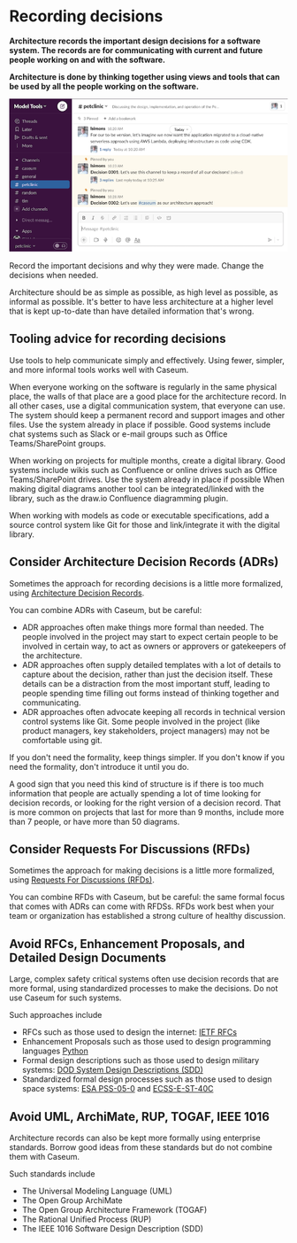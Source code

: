 # Recording decisions

**Architecture records the important design decisions for a software system. The records are for communicating with current and future people working on and with the software.**

**Architecture is done by thinking together using views and tools that can be used by all the people working on the software.**

![Screenshot of a slack channel being used to record decisions](records-slack-example.png)

Record the important decisions and why they were made. Change the decisions when needed.

Architecture should be as simple as possible, as high level as possible, as informal as possible. It's better to have less architecture at a higher level that is kept up-to-date than have detailed information that's wrong. 

## Tooling advice for recording decisions

Use tools to help communicate simply and effectively. Using fewer, simpler, and more informal tools works well with Caseum.

When everyone working on the software is regularly in the same physical place, the walls of that place are a good place for the architecture record. In all other cases, use a digital communication system, that everyone can use. The system should keep a permanent record and support images and other files. Use the system already in place if possible. Good systems include chat systems such as Slack or e-mail groups such as Office Teams/SharePoint groups.

When working on projects for multiple months, create a digital library. Good systems include wikis such as Confluence or online drives such as Office Teams/SharePoint drives. Use the system already in place if possible When making digital diagrams another tool can be integrated/linked with the library, such as the draw.io Confluence diagramming plugin.

When working with models as code or executable specifications, add a source control system like Git for those and link/integrate it with the digital library. 

## Consider Architecture Decision Records (ADRs)

Sometimes the approach for recording decisions is a little more formalized, using [Architecture Decision Records](https://cognitect.com/blog/2011/11/15/documenting-architecture-decisions).

You can combine ADRs with Caseum, but be careful:

* ADR approaches often make things more formal than needed. The people involved in the project may start to expect certain people to be involved in certain way, to act as owners or approvers or gatekeepers of the architecture.
* ADR approaches often supply detailed templates with a lot of details to capture about the decision, rather than just the decision itself. These details can be a distraction from the most important stuff, leading to people spending time filling out forms instead of thinking together and communicating.
* ADR approaches often advocate keeping all records in technical version control systems like Git. Some people involved in the project (like product managers, key stakeholders, project managers) may not be comfortable using git.

If you don't need the formality, keep things simpler. If you don't know if you need the formality, don't introduce it until you do.

A good sign that you need this kind of structure is if there is too much information that people are actually spending a lot of time looking for decision records, or looking for the right version of a decision record. That is more common on projects that last for more than 9 months, include more than 7 people, or have more than 50 diagrams.

## Consider Requests For Discussions (RFDs)

Sometimes the approach for making decisions is a little more formalized, using [Requests For Discussions (RFDs)](https://oxide.computer/blog/rfd-1-requests-for-discussion).

You can combine RFDs with Caseum, but be careful: the same formal focus that comes with ADRs can come with RFDSs. RFDs work best when your team or organization has established a strong culture of healthy discussion.

## Avoid RFCs, Enhancement Proposals, and Detailed Design Documents

Large, complex safety critical systems often use decision records that are more formal, using standardized processes to make the decisions. Do not use Caseum for such systems.

Such approaches include

* RFCs such as those used to design the internet: [IETF RFCs](https://www.ietf.org/standards/rfcs/)
* Enhancement Proposals such as those used to design programming languages [Python](https://peps.python.org/pep-0001/)
* Formal design descriptions such as those used to design military systems: [DOD System Design Descriptions (SDD)](https://www.standards.doe.gov/standards-documents/3000/3024-astd-2011) 
* Standardized formal design processes such as those used to design space systems: [ESA PSS-05-0](http://microelectronics.esa.int/vhdl/pss/PSS-05-0.pdf) and [ECSS-E-ST-40C](https://ecss.nl/standard/ecss-e-st-40c-software-general-requirements/)

## Avoid UML, ArchiMate, RUP, TOGAF, IEEE 1016

Architecture records can also be kept more formally using enterprise standards. Borrow good ideas from these standards but do not combine them with Caseum.

Such standards include

* The Universal Modeling Language (UML)
* The Open Group ArchiMate
* The Open Group Architecture Framework (TOGAF)
* The Rational Unified Process (RUP)
* The IEEE 1016 Software Design Description (SDD)
